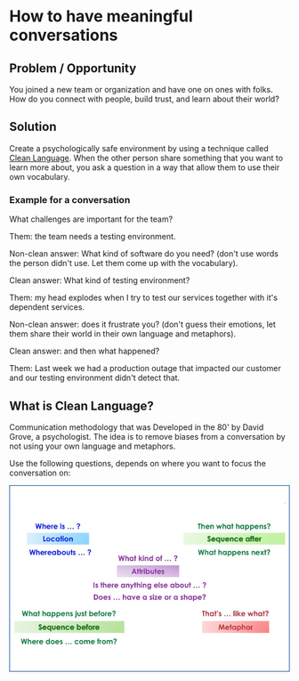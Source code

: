# How to have meaningful conversations

## Problem / Opportunity
You joined a new team or organization and have one on ones with folks. How do you connect with people, build trust, and learn about their world?

## Solution
Create a psychologically safe environment by using a technique called [Clean Language](https://unconsciousagile.com/articles/clean_language). When the other person share something that you want to learn more about, you ask a question in a way that allow them to use their own vocabulary.

### Example for a conversation
What challenges are important for the team?

Them: the team needs a testing environment.

Non-clean answer: What kind of software do you need? (don't use words the person didn't use. Let them come up with the vocabulary).

Clean answer: What kind of testing environment?

Them: my head explodes when I try to test our services together with it's dependent services.

Non-clean answer: does it frustrate you? (don't guess their emotions, let them share their world in their own language and metaphors).

Clean answer: and then what happened?

Them: Last week we had a production outage that impacted our customer and our testing environment didn't detect that.

## What is Clean Language?
Communication methodology that was Developed in the 80' by David Grove, a psychologist. The idea is to remove biases from a conversation by not using your own language and metaphors.

Use the following questions, depends on where you want to focus the conversation on:

![clean language questions](clean.jpg)
